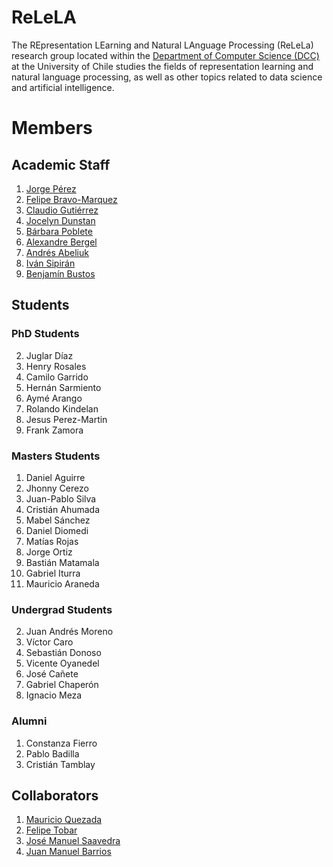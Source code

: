 # ReLeLA

The REpresentation LEarning and Natural LAnguage Processing (ReLeLa) research group located within the [Department of Computer Science (DCC)](https://www.dcc.uchile.cl/) at the University of Chile studies the fields of representation learning and natural language processing, as well as other topics related to data science and artificial intelligence.   


# Members

## Academic Staff

1. [Jorge Pérez](https://users.dcc.uchile.cl/~jperez/)
2. [Felipe Bravo-Marquez](https://felipebravom.com/)
3. [Claudio Gutiérrez](https://users.dcc.uchile.cl/~cgutierr/)
3. [Jocelyn Dunstan](https://sites.google.com/view/jdunstan/home)
1. [Bárbara Poblete](https://www.barbara.cl/)
1. [Alexandre Bergel](http://bergel.eu/)
1. [Andrés Abeliuk](https://scholar.google.com/citations?user=qKqH1lcAAAAJ&hl=en&oi=ao)
1. [Iván Sipirán](http://www.ivan-sipiran.com/)
1. [Benjamín Bustos](https://users.dcc.uchile.cl/~bebustos/)


## Students

### PhD Students
2. Juglar Díaz
1. Henry Rosales 
1. Camilo Garrido
1. Hernán Sarmiento
2. Aymé Arango
3. Rolando Kindelan 
1. Jesus Perez-Martin
2. Frank Zamora


### Masters Students
1. Daniel Aguirre
5. Jhonny Cerezo 
6. Juan-Pablo Silva
1. Cristián Ahumada 
1. Mabel Sánchez
7. Daniel Diomedi
1. Matías Rojas
2. Jorge Ortiz
3. Bastián Matamala
4. Gabriel Iturra
5. Mauricio Araneda

### Undergrad Students
2. Juan Andrés Moreno 
3. Víctor Caro 
3. Sebastián Donoso 
6. Vicente Oyanedel 
7. José Cañete 
1. Gabriel Chaperón 
1. Ignacio Meza 

### Alumni 

1. Constanza Fierro 
1. Pablo Badilla
2. Cristián Tamblay

## Collaborators



1. [Mauricio Quezada](https://users.dcc.uchile.cl/~mquezada/)
1. [Felipe Tobar](http://www.dim.uchile.cl/~ftobar/)
1. [José Manuel Saavedra](https://impresee.com/ecommerce-labs/)
1. [Juan Manuel Barrios](https://juan.cl/)
